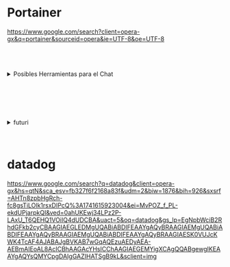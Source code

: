 # Portainer

https://www.google.com/search?client=opera-gx&q=portainer&sourceid=opera&ie=UTF-8&oe=UTF-8
<br><br><br><br>



<details>
  <summary>Posibles Herramientas para el Chat</summary>

# Vercel
https://vercel.com

## ¿Es posible?

Sí, pero indirectamente.

## Cómo funciona:

Vercel es una plataforma de despliegue para aplicaciones front-end. No proporciona directamente soporte para WebSockets, pero puedes usar funciones serverless (como las de su integración con AWS Lambda o APIs) para crear tu propio servidor de WebSockets. Sin embargo, tendrías que gestionar la lógica del sistema de mensajería y conexión WebSocket desde cero.

 
 
 

# ejabberd

https://www.ejabberd.im

## ¿Es posible?

Sí, definitivamente.

## Cómo funciona:

ejabberd es un servidor XMPP diseñado específicamente para comunicación en tiempo real, como mensajería instantánea. Aunque XMPP no usa WebSocket de forma nativa, ejabberd soporta conexiones WebSocket para facilitar la integración con aplicaciones modernas.
Ejabberd sería una opción sólida para construir una aplicación estilo WhatsApp, dado que también incluye características como gestión de presencia, chats grupales y mensajes offline.
 
 
#### Mejor Opción:
ejabberd es la mejor opción si necesitas total control sobre el almacenamiento de chats y deseas instalarlo en un servidor Ubuntu. Es ideal para proyectos de largo plazo que buscan independencia y escalabilidad global. Además, te permite:

- Diseñar tus propias reglas de retención/eliminación de mensajes.
- Integrar fácilmente con bases de datos globales.
- Implementar configuraciones avanzadas como réplicas para garantizar alta disponibilidad.

#### Alternativa Simplificada:

Si no quieres gestionar un servidor o no tienes experiencia técnica avanzada, puedes empezar con Chat Engine para un despliegue rápido. Sin embargo, ten en cuenta las limitaciones a largo plazo si necesitas personalizaciones profundas.
 
 


# chatengine

https://chatengine.io¿Es posible?

## ¿Es posible?

Sí, y está diseñado para eso.

## Cómo funciona:

Chat Engine proporciona una API lista para usar que implementa mensajes en tiempo real, y utiliza WebSocket o tecnologías similares detrás de escena para lograr esta funcionalidad. Es perfecto para crear aplicaciones de chat con características modernas como mensajes en tiempo real, grupos, y sincronización de estado de usuarios.
 
 
 
 
 
 
# cheatengine

https://www.cheatengine.org¿Es posible?

## ¿Es posible?

No.

## Por qué no:

Cheat Engine no está diseñado para comunicaciones en tiempo real ni para enviar mensajes. Es una herramienta enfocada en escanear y modificar variables en la memoria de los juegos. No tiene relación con protocolos como WebSocket ni con el desarrollo de aplicaciones de chat.
 
 
 
 
Resumen
Para implementar mensajería estilo WhatsApp con WebSocket:

Ideal: Utiliza ejabberd o Chat Engine, ya que están diseñados para comunicaciones en tiempo real.
Posible, pero requiere trabajo extra: Con Vercel, necesitarías implementar tu propio backend para manejar WebSockets.
Imposible: Con Cheat Engine, ya que no está relacionado con mensajería ni redes.

</details>

<br><br><br><br>

<details>
  <summary>futuri</summary>



  
</details>


<br>
<br>

# datadog

https://www.google.com/search?q=datadog&client=opera-gx&hs=qtN&sca_esv=fb327f6f2168a83f&udm=2&biw=1876&bih=926&sxsrf=AHTn8zpbHgRch-fc8gsTiLOlk1rsxDIPcQ%3A1741615923004&ei=MvPOZ_f_PL-ekdUPjarpkQI&ved=0ahUKEwj34LPz2P-LAxU_T6QEHQ1VOiIQ4dUDCBA&uact=5&oq=datadog&gs_lp=EgNpbWciB2RhdGFkb2cyCBAAGIAEGLEDMgUQABiABDIFEAAYgAQyBRAAGIAEMgUQABiABDIFEAAYgAQyBRAAGIAEMgUQABiABDIFEAAYgAQyBRAAGIAESK0VUJcKWK4TcAF4AJABAJgBVKAB7wGqAQEzuAEDyAEA-AEBmAIEoAL8AcICBhAAGAcYHsICChAAGIAEGEMYigXCAgQQABgewgIKEAAYgAQYsQMYCpgDAIgGAZIHATSgB9kL&sclient=img





